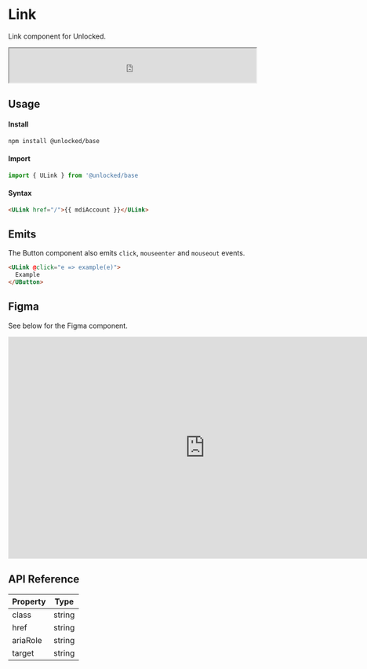# Link
Link component for Unlocked.

<iframe
  src="https://www.storybook.unlocked.to/iframe.html?id=components-link--default&viewMode=story"
  width="100%"
  height="70"
></iframe>

## Usage

#### Install
```bash
npm install @unlocked/base
```

#### Import
```js
import { ULink } from '@unlocked/base
```

#### Syntax 
```html
<ULink href="/">{{ mdiAccount }}</ULink>
```

## Emits
The Button component also emits `click`, `mouseenter` and `mouseout` events.

```html
<ULink @click="e => example(e)">
  Example
</UButton>
```

## Figma

See below for the Figma component.

<iframe style="border: 1px solid rgba(0, 0, 0, 0.1);" width="800" height="450" src="https://www.figma.com/embed?embed_host=share&url=https%3A%2F%2Fwww.figma.com%2Ffile%2F3RLpJ0ZEXlbIBYLTUtLaL9%2Funlocked-ui%3Fnode-id%3D660%253A759" allowfullscreen></iframe>

## API Reference

| Property              | Type                       |
| --------------------- | -------------------------- |
| class       | string | string[]           |
| href      | string            |
| ariaRole       | string            |
| target       | string            |


